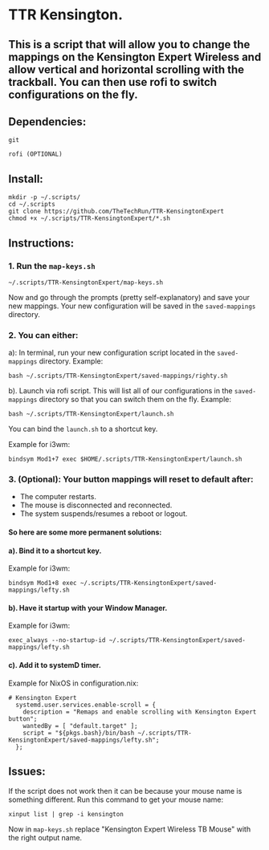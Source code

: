 # TTR Kensington.

## This is a script that will allow you to change the mappings on the Kensington Expert Wireless and allow vertical and horizontal scrolling with the trackball. You can then use rofi to switch configurations on the fly.

## Dependencies:
`git`

`rofi (OPTIONAL)`

## Install:
```
mkdir -p ~/.scripts/
cd ~/.scripts
git clone https://github.com/TheTechRun/TTR-KensingtonExpert
chmod +x ~/.scripts/TTR-KensingtonExpert/*.sh
```

## Instructions:
### 1. Run the `map-keys.sh`
```
~/.scripts/TTR-KensingtonExpert/map-keys.sh
```
 Now and go through the prompts (pretty self-explanatory) and save your new mappings. Your new configuration will be saved in the `saved-mappings` directory.

### 2. You can either:

a): In terminal, run your new configuration script located in the `saved-mappings` directory.
Example: 
```
bash ~/.scripts/TTR-KensingtonExpert/saved-mappings/righty.sh
```

b). Launch via rofi script. This will list all of our configurations in the `saved-mappings` directory so that you can switch them on the fly.
Example:
```
bash ~/.scripts/TTR-KensingtonExpert/launch.sh
```
You can bind the `launch.sh` to a shortcut key. 

Example for i3wm:
```
bindsym Mod1+7 exec $HOME/.scripts/TTR-KensingtonExpert/launch.sh

```

### 3. (Optional): Your button mappings will reset to default after:
- The computer restarts.
- The mouse is disconnected and reconnected.
- The system suspends/resumes a reboot or logout.

#### So here are some more permanent solutions:

#### a). Bind it to a shortcut key.

Example for i3wm:
```
bindsym Mod1+8 exec ~/.scripts/TTR-KensingtonExpert/saved-mappings/lefty.sh
```

#### b). Have it startup with your Window Manager.

Example for i3wm:
```
exec_always --no-startup-id ~/.scripts/TTR-KensingtonExpert/saved-mappings/lefty.sh
```

#### c). Add it to systemD timer.
Example for NixOS in configuration.nix:
```
# Kensington Expert
  systemd.user.services.enable-scroll = {
    description = "Remaps and enable scrolling with Kensington Expert button";
    wantedBy = [ "default.target" ];
    script = "${pkgs.bash}/bin/bash ~/.scripts/TTR-KensingtonExpert/saved-mappings/lefty.sh";
  };
```

## Issues:
If the script does not work then it can be because your mouse name is something different.
Run this command to get your mouse name:
```
xinput list | grep -i kensington
```
Now in `map-keys.sh` replace "Kensington Expert Wireless TB Mouse" with the right output name.
